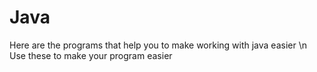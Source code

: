 # Java
Here are the programs that help you to make working with java easier \n
Use these to make your program easier
